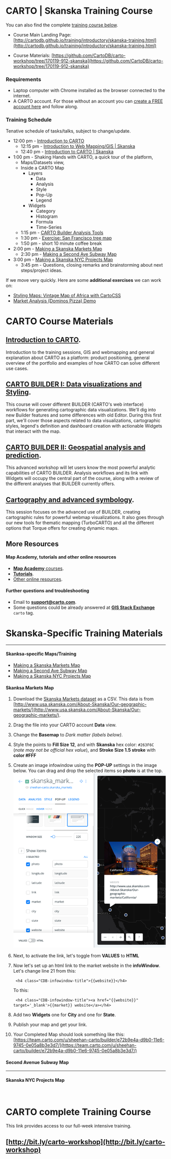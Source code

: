 CARTO | Skanska Training Course
============================

You can also find the complete [training course below](#complete).

* Course Main Landing Page: [http://cartodb.github.io/training/introductory/skanska-training.html](http://cartodb.github.io/training/introductory/skanska-training.html)

* Course Materials: [https://github.com/CartoDB/carto-workshop/tree/170119-912-skanska](https://github.com/CartoDB/carto-workshop/tree/170119-912-skanska)

### Requirements 
* Laptop computer with Chrome installed as the browser connected to the internet.
* A CARTO account. For those without an account you can [create a FREE account here](https://carto.com/signup/) and follow along. 

### Training Schedule
Tenative schedule of tasks/talks, subject to change/update.

* 12:00 pm - [Introduction to CARTO](https://github.com/CartoDB/carto-workshop/tree/170119-912-skanska/00-intro-carto)
	* 12:15 pm - [Introduction to Web Mapping/GIS | Skanska](https://docs.google.com/presentation/d/1BG9Ms_9ZdgYtx4yf6928kxRnRncxOY6VvCruqRGQUM0/edit?usp=sharing)
	* 12:40 pm - [Introduction to CARTO | Skanska](https://docs.google.com/presentation/d/1HgPzTxQJI5itQxpznHaBQ9reaKTgBi9MXDkYZQMPl7w/edit?usp=sharing)
* 1:00 pm - Shaking Hands with CARTO, a quick tour of the platform, 
	* Maps/Datasets view, 
	* Inside a CARTO Map 
		* Layers
			* Data
			* Analysis
			* Style
			* Pop-Up
			* Legend
		* Widgets
			* Category
			* Histogram
			* Formula
			* Time-Series
	* 1:15 pm - [CARTO Builder Analysis Tools](https://docs.google.com/document/d/1EmuckitxKQFw0vrmoMa0rGk5cCtAEZ_hUFSl0WF9QTQ/edit)
	* 1:30 pm - [Exercise: San Francisco tree map](https://github.com/CartoDB/carto-workshop/blob/170119-912-skanska/01-builder-visualization/exercises/sf-trees.md)
	* 1:50 pm - short 10 minute coffee break 
* 2:00 pm - [Making a Skanska Markets Map](#skanska_markets)
	* 2:30 pm - [Making a Second Ave Subway Map](#second_ave_subway)
* 3:00 pm - [Making a Skanska NYC Projects Map](#nyc_projects)
	* 3:45 pm - Questions, closing remarks and brainstorming about next steps/project ideas.

If we move very quickly. Here are some **additional exercises** we can work on:

* [Styling Maps: Vintage Map of Africa with CartoCSS](https://github.com/CartoDB/carto-workshop/blob/170119-912-skanska/03-cartography/exercises/africa.md)
* [Market Analysis (Dominos Pizza) Demo](https://github.com/CartoDB/carto-workshop/blob/170119-912-skanska/02-builder-analysis/exercises/dominos.md)


# CARTO Course Materials

## [Introduction to CARTO](00-intro-carto/). 

Introduction to the training sessions, GIS and webmapping and general explanation about CARTO as a platform: product positioning, general overview of the portfolio and examples of how CARTO can solve different use cases.

## [CARTO BUILDER I: Data visualizations and Styling](01-builder-visualization/). 

This course will cover different BUILDER (CARTO's web interface) workflows for generating cartographic data visualizations. We'll dig into new Builder features and some differences with old Editor. During this first part, we'll cover those aspects related to data visualizations, cartographic styles, legend's definition and dashboard creation with actionable Widgets that interact with the map.

## [CARTO BUILDER II: Geospatial analysis and prediction](02-builder-analysis/). 
This advanced workshop will let users know the most powerful analytic capabilities of CARTO BUILDER. Analysis workflows and its link with Widgets will occupy the central part of the course, along with a review of the different analyses that BUILDER currently offers.

## [Cartography and advanced symbology](03-cartography/). 

This session focuses on the advanced use of BUILDER, creating cartographic rules for powerful webmap visualizations. It also goes through our new tools for thematic mapping (TurboCARTO) and all the different options that Torque offers for creating dynamic maps.

## More Resources

#### Map Academy, tutorials and other online resources

* [**Map Academy** courses](https://academy.cartodb.com/).
* [**Tutorials**](https://docs.cartodb.com/tutorials/).
* [Other online resources](https://github.com/ramiroaznar/intro-cartodb).

#### Further questions and troubleshooting

* Email to **support@carto.com**.
* Some questions could be already answered at **[GIS Stack Exchange](http://gis.stackexchange.com/questions/tagged/carto)** `carto` tag.

# Skanska-Specific Training Materials



---

#### Skanksa-specific Maps/Training
* [Making a Skanska Markets Map](#skanska_markets)
* [Making a Second Ave Subway Map](#second_ave_subway)
* [Making a Skanska NYC Projects Map](#nyc_projects)

#### Skanksa Markets Map
<a name="skanska_markets_map"></a>

1. Download the [Skanska Markets dataset](https://team.carto.com/u/sheehan-carto/tables/skanska_markets/public?redirected=true) as a CSV. This data is from [http://www.usa.skanska.com/About-Skanska/Our-geographic-markets/](http://www.usa.skanska.com/About-Skanska/Our-geographic-markets/).

2. Drag the file into your CARTO account **Data** view.

3. Change the **Basemap** to *Dark matter (labels below)*.

4. Style the points to **Fill Size 12**, and with **Skanska** hex color: `#263F6C` (_note may not be official hex value_), and **Stroke Size 1.5 stroke** with **color #FFF**

5. Create an image infowindow using the **POP-UP** settings in the image below. You can drag and drop the selected items so **photo** is at the top. 
![popup.png](img/popup.png)

6. Next, to activate the link, let's toggle from **VALUES** to **HTML**

7. Now let's set up an html link to the market website in the **infoWindow**. Let's change line 21 from this:

		<h4 class="CDB-infowindow-title">{{website}}</h4>
      
	To this:   

		<h4 class="CDB-infowindow-title"><a href="{{website}}" target='_blank'>{{market}} website</a></h4>
	
8. Add two **Widgets** one for **City** and one for **State**. 
	
9. Publish your map and get your link. 	
	
10. Your Completed Map should look something like this: [https://team.carto.com/u/sheehan-carto/builder/e72b9e4a-d9b0-11e6-9745-0e05a8b3e3d7/](https://team.carto.com/u/sheehan-carto/builder/e72b9e4a-d9b0-11e6-9745-0e05a8b3e3d7/)


#### Second Avenue Subway Map
<a name="second_ave_subway"></a>

---

#### Skanska NYC Projects Map
<a name="nyc_projects"></a>

<br>


<a name="complete"></a>
CARTO complete Training Course
============================
This link provides access to our full-week intensive training.

## [http://bit.ly/carto-workshop](http://bit.ly/carto-workshop)
